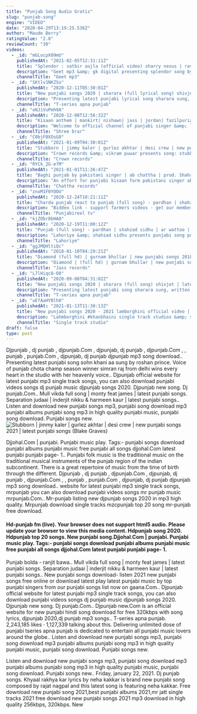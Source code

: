 ```yaml
---
title: "Punjab Song Audio Gratis"
slug: "punjab-song"
engine: "VIDEO"
date: "2020-04-29T13:19:25.536Z"
author: "Maude Berry"
ratingValue: "2.8"
reviewCount: "30"
videos:
  - _id: "mGLocpX09mU"
    publishedAt: "2021-02-05T12:31:11Z"
    title: "Splendor : satbir aujla (official video) sharry nexus | rav dhillon| latest punjabi songs | geet mp3"
    description: "Geet mp3 &amp; gk digital presenting splendor song by satbir aujla make sure you will like it and spread it as much as you can. Subscribe to our channel for"
    channelTitle: "Geet mp3"
  - _id: "SKtlv1NKZSo"
    publishedAt: "2020-12-11T05:30:01Z"
    title: "New punjabi songs 2020 | sharara (full lyrical song) shivjot | latest punjabi songs 2020"
    description: "Presenting latest punjabi lyrical song sharara sung, written and composed by shivjot. Enjoy and stay connected with us !! ♪stream the full song here♪"
    channelTitle: "T-series apna punjab"
  - _id: "oNJiVuPmh9A"
    publishedAt: "2020-12-08T12:56:32Z"
    title: "Kisaan anthem | mankirt| nishawn| jass | jordan| fazilpuria| dilpreet| flow| shree| afsana|bobby|sky"
    description: "Welcome to official channel of punjabi singer &amp; lyricst shree brar. Shree brar in association with pb studios presenting song kisan anthem gaana"
    channelTitle: "Shree brar"
  - _id: "C0bjFBXOsG0"
    publishedAt: "2021-01-09T04:30:01Z"
    title: "Stubborn | jimmy kaler | gurlez akhtar | desi crew | new punjabi songs 2021 | latest punjabi songs"
    description: "Crown records &amp; vikram puwar presents song: stubborn singer: jimmy kaler &amp; gurlez akhtar lyrics &amp; composer: jimmy kaler music: desi crew video:"
    channelTitle: "Crown records"
  - _id: "RYCk_2G-e7M"
    publishedAt: "2021-01-01T11:26:47Z"
    title: "Baghi punjab by pakistani singer | ab chattha | prod. Shahab hamdani"
    description: "An effort for punjabi kisaan form pakistani singer ab chattha, please do share this song if you love and support punjab and subscribe to this channel for more"
    channelTitle: "Chattha records"
  - _id: "znoM1F0YOOU"
    publishedAt: "2020-12-24T10:21:11Z"
    title: "Charda punjab react to punjab (full song) - pardhan | shahzad sidhu | lahoriye"
    description: "Biddeo link - support farmers videos - get our membership now by clicking this link"
    channelTitle: "Punjabireel tv"
  - _id: "kjZObr8bHA0"
    publishedAt: "2020-12-19T11:00:12Z"
    title: "Punjab (full song) - pardhan | shahzad sidhu | ar wattoo | mansoor ahmad | ijaz ghoug | lahoriye"
    description: "Lahoriye &amp; shahzad sidhu presents punjabi song punjab in the support of farmers all over the world. The song contributed by very talented waqar bhinder"
    channelTitle: "Lahoriye"
  - _id: "ggJMQHltiQc"
    publishedAt: "2018-01-10T04:29:21Z"
    title: "Diamond (full hd) | gurnam bhullar | new punjabi songs 2018 | latest punjabi song 2018"
    description: "Diamond | (full hd) | gurnam bhullar | new punjabi songs 2018 | latest punjabi songs 2018 | jass records subscribe to our channel | ."
    channelTitle: "Jass records"
  - _id: "L7lHiqc8-O8"
    publishedAt: "2020-09-08T04:31:02Z"
    title: "New punjabi songs 2020 | sharara (full song) shivjot | latest punjabi songs 2020"
    description: "Presenting latest punjabi song sharara sung, written and composed by shivjot. Enjoy and stay connected with us !! ♪stream the full song here♪ spotify:"
    channelTitle: "T-series apna punjab"
  - _id: "uEfAaHYBlh0"
    publishedAt: "2021-01-13T11:30:13Z"
    title: "New punjabi songs 2020 - 2021 lamborghini official video | khan bhaini | shipra goyal ft. Raj shoker"
    description: "Lahmborghini #khanbhaini single track studios &amp; sajjan duhan presents the official full song of khan bhaini&#39;s latest track lamborghini new punjabi track"
    channelTitle: "Single track studio"
draft: false
type: post
---
```


Djpunjab , dj punjab , djpunjab.Com , djpunjab, dj punjab , djpunjab.Com , , punjab , punjab.Com , djpunjab, dj punjab djpunjab mp3 song download.. Presenting latest punjabi song sohn khani aa sung by roshan prince. Voice of punjab chota champ season winner simran raj from delhi wins every heart in the studio with her heavenly voice.. Djpunjab official website for latest punjabi mp3 single track songs, you can also download punjabi videos songs dj punjab music djpunjab songs 2020. Djpunjab new song. Dj punjab.Com.. Mull vikda full song | monty feat james | latest punjabi songs. Separation judaai | inderjit nikku &amp; harmeen kaur | latest punjabi songs.. Listen and download new punjabi songs mp3, punjabi song download mp3 punjabi albums punjabi song mp3 in high quality punjabi music, punjabi song download. Punjabi songs new.
![Stubborn | jimmy kaler | gurlez akhtar | desi crew | new punjabi songs 2021 | latest punjabi songs (Blake Graves)](https://i.ytimg.com/vi/C0bjFBXOsG0/hqdefault.jpg "Stubborn | jimmy kaler | gurlez akhtar | desi crew | new punjabi songs 2021 | latest punjabi songs (Lottie Gordon)")

Djjohal.Com | punjabi. Punjabi music play. Tags:- punjabi songs download punjabi albums punjabi music free punjabi all songs djjohal.Com latest punjabi punjabi page- 1.. Punjabi folk music is the traditional music on the traditional musical instruments of the punjab region of the indian subcontinent. There is a great repertoire of music from the time of birth through the different. Djpunjab , dj punjab , djpunjab.Com , djpunjab, dj punjab , djpunjab.Com , , punjab , punjab.Com , djpunjab, dj punjab djpunjab mp3 song download.. website for latest punjabi mp3 single track songs, mrpunjab you can also download punjabi videos songs mr punjab music mrpunjab.Com.. Mr-punjab listing new djpunjab songs 2020 in mp3 high quality. Mrpunjab download single tracks mzcpunjab top 20 song mr-punjab free download.
<!--inArticleAds-->

<!--galleryOne-->

#### Hd-punjab fm (live). Your browser does not support html5 audio. Please update your browser to view this media content. Hdpunjab song 2020. Hdpunjab top 20 songs. New punjabi song.Djjohal.Com | punjabi. Punjabi music play. Tags:- punjabi songs download punjabi albums punjabi music free punjabi all songs djjohal.Com latest punjabi punjabi page- 1.
<!--inArticleAds-->

<!--galleryTwo-->

Punjab bolda - ranjit bawa.. Mull vikda full song | monty feat james | latest punjabi songs. Separation judaai | inderjit nikku &amp; harmeen kaur | latest punjabi songs.. New punjabi songs download- listen 2021 new punjabi songs free online or download latest play latest punjabi music by top punjabi singers from our punjabi songs list now on gaana.Com.. Djpunjab official website for latest punjabi mp3 single track songs, you can also download punjabi videos songs dj punjab music djpunjab songs 2020. Djpunjab new song. Dj punjab.Com.. Djpunjab new.Com is an official website for new punjabi hindi song download for free 320kbps with song lyrics, djpunjab 2020,dj punjab mp3 songs.. T-series apna punjab. 2,243,185 likes · 1,127,339 talking about this. Delivering unlimited dose of punjabi tseries apna punjab is dedicated to entertain all punjabi music lovers around the globe.. Listen and download new punjabi songs mp3, punjabi song download mp3 punjabi albums punjabi song mp3 in high quality punjabi music, punjabi song download. Punjabi songs new.
<!--galleryThree-->

Listen and download new punjabi songs mp3, punjabi song download mp3 punjabi albums punjabi song mp3 in high quality punjabi music, punjabi song download. Punjabi songs new.. Friday, january 22, 2021. Dj punjab songs. Khyaal rakhya kar lyrics by neha kakkar is brand new punjabi song composed by rajat nagpal and this latest song is featuring neha kakkar. Free download new punjabi song 2021,best punjabi albums 2021,mr jatt single tracks 2021 free download new punjabi songs 2021 mp3 download in high quality 256kbps, 320kbps. New